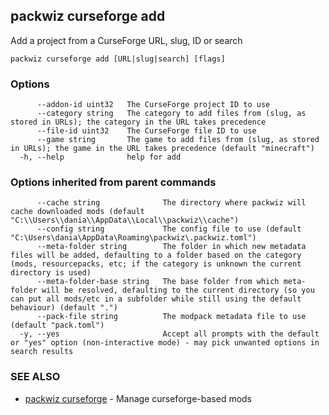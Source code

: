 ## packwiz curseforge add

Add a project from a CurseForge URL, slug, ID or search

```
packwiz curseforge add [URL|slug|search] [flags]
```

### Options

```
      --addon-id uint32   The CurseForge project ID to use
      --category string   The category to add files from (slug, as stored in URLs); the category in the URL takes precedence
      --file-id uint32    The CurseForge file ID to use
      --game string       The game to add files from (slug, as stored in URLs); the game in the URL takes precedence (default "minecraft")
  -h, --help              help for add
```

### Options inherited from parent commands

```
      --cache string              The directory where packwiz will cache downloaded mods (default "C:\\Users\\dania\\AppData\\Local\\packwiz\\cache")
      --config string             The config file to use (default "C:\Users\dania\AppData\Roaming\packwiz\.packwiz.toml")
      --meta-folder string        The folder in which new metadata files will be added, defaulting to a folder based on the category (mods, resourcepacks, etc; if the category is unknown the current directory is used)
      --meta-folder-base string   The base folder from which meta-folder will be resolved, defaulting to the current directory (so you can put all mods/etc in a subfolder while still using the default behaviour) (default ".")
      --pack-file string          The modpack metadata file to use (default "pack.toml")
  -y, --yes                       Accept all prompts with the default or "yes" option (non-interactive mode) - may pick unwanted options in search results
```

### SEE ALSO

* [packwiz curseforge](packwiz_curseforge.md)	 - Manage curseforge-based mods

